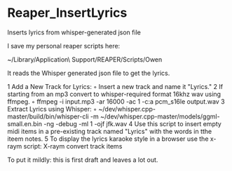 # Reaper_InsertLyrics
Inserts lyrics from whisper-generated json file

I save my personal reaper scripts here:

~/Library/Application\ Support/REAPER/Scripts/Owen

It reads the Whisper generated json file to get the lyrics.

1	Add a New Track for Lyrics:
	◦	Insert a new track and name it "Lyrics."
2   If starting from an mp3 convert to whisper-required format 16khz wav using ffmpeg.
    ◦   ffmpeg -i input.mp3 -ar 16000 -ac 1 -c:a pcm_s16le output.wav
3   Extract Lyrics using Whisper:
    ◦   ~/dev/whisper.cpp-master/build/bin/whisper-cli -m ~/dev/whisper.cpp-master/models/ggml-small.en.bin  -ng -debug -ml 1 -ojf jfk.wav
4   Use this script to insert empty midi items in a pre-existing track named "Lyrics" with the words in tthe iteem notes.
5   To display the lyrics karaoke style in a browser use the x-raym script: X-raym convert track items

To put it mildly: this is first draft and leaves a lot out.

